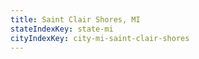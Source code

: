 ```yaml
---
title: Saint Clair Shores, MI
stateIndexKey: state-mi
cityIndexKey: city-mi-saint-clair-shores
---
```


